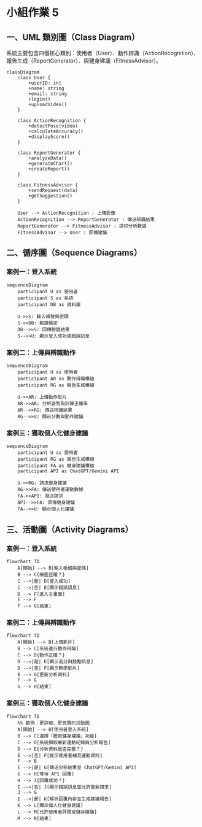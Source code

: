 # 小組作業 5

## 一、UML 類別圖（Class Diagram）

系統主要包含四個核心類別：使用者（User）、動作辨識（ActionRecognition）、報告生成（ReportGenerator）、與健身建議（FitnessAdvisor）。

```mermaid
classDiagram
    class User {
        +userID: int
        +name: string
        +email: string
        +login()
        +uploadVideo()
    }

    class ActionRecognition {
        +detectPose(video)
        +calculateAccuracy()
        +displayScore()
    }

    class ReportGenerator {
        +analyzeData()
        +generateChart()
        +createReport()
    }

    class FitnessAdvisor {
        +sendRequest(data)
        +getSuggestion()
    }

    User --> ActionRecognition : 上傳影像
    ActionRecognition --> ReportGenerator : 傳送辨識結果
    ReportGenerator --> FitnessAdvisor : 提供分析數據
    FitnessAdvisor --> User : 回傳建議
```

## 二、循序圖（Sequence Diagrams）

### 案例一：登入系統

```mermaid
sequenceDiagram
    participant U as 使用者
    participant S as 系統
    participant DB as 資料庫

    U->>S: 輸入帳號與密碼
    S->>DB: 驗證帳密
    DB-->>S: 回傳驗證結果
    S-->>U: 顯示登入成功或錯誤訊息
```

### 案例二：上傳與辨識動作

```mermaid
sequenceDiagram
    participant U as 使用者
    participant AR as 動作辨識模組
    participant RG as 報告生成模組

    U->>AR: 上傳動作影片
    AR->>AR: 分析姿勢與計算正確率
    AR-->>RG: 傳送辨識結果
    RG-->>U: 顯示分數與動作建議

```

### 案例三：獲取個人化健身建議

```mermaid
sequenceDiagram
    participant U as 使用者
    participant RG as 報告生成模組
    participant FA as 健身建議模組
    participant API as ChatGPT/Gemini API

    U->>RG: 請求健身建議
    RG->>FA: 傳送使用者運動數據
    FA->>API: 發送請求
    API-->>FA: 回傳健身建議
    FA-->>U: 顯示個人化建議
```


## 三、活動圖（Activity Diagrams）

### 案例一：登入系統

```mermaid
flowchart TD
    A[開始] --> B[輸入帳號與密碼]
    B --> C{帳密正確？}
    C -->|是| D[登入成功]
    C -->|否| E[顯示錯誤訊息]
    D --> F[進入主畫面]
    E --> F
    F --> G[結束]
```

### 案例二：上傳與辨識動作

```mermaid
flowchart TD
    A[開始] --> B[上傳影片]
    B --> C[系統進行動作辨識]
    C --> D{動作正確？}
    D -->|是| E[顯示高分與鼓勵訊息]
    D -->|否| F[顯示教學影片]
    E --> G[更新分析資料]
    F --> G
    G --> H[結束]
```
### 案例三：獲取個人化健身建議

```mermaid
flowchart TD
    %% 範例：更詳細、更真實的活動圖
    A[開始] --> B[使用者登入系統]
    B --> C[選擇「獲取健身建議」功能]
    C --> D[系統擷取最新運動紀錄與分析報告]
    D --> E{分析資料是否完整？}
    E -->|否| F[提示使用者補充運動資料]
    F --> B
    E -->|是| G[傳送分析結果至 ChatGPT/Gemini API]
    G --> H[等待 API 回覆]
    H --> I{回覆成功？}
    I -->|否| J[顯示錯誤訊息並允許重新請求]
    J --> G
    I -->|是| K[解析回覆內容並生成建議報告]
    K --> L[顯示個人化健身建議]
    L --> M[允許使用者評價或儲存建議]
    M --> N[結束]
```
